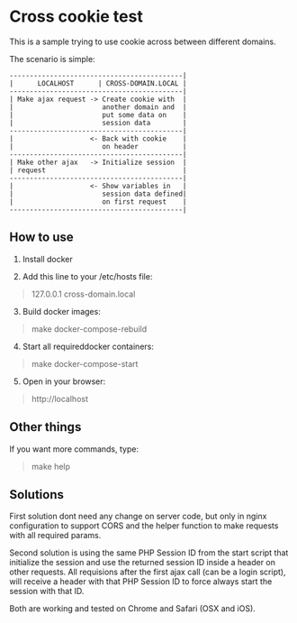 # Cross cookie test

This is a sample trying to use cookie across between different domains.  

The scenario is simple:  

```
-------------------------------------------|
|      LOCALHOST      | CROSS-DOMAIN.LOCAL | 
-------------------------------------------|
| Make ajax request -> Create cookie with  |
|                      another domain and  |
|                      put some data on    |
|                      session data        |
-------------------------------------------|
|                   <- Back with cookie    |
|                      on header           |
-------------------------------------------|
| Make other ajax   -> Initialize session  |
| request                                  |
-------------------------------------------|
|                   <- Show variables in   |
|                      session data defined|
|                      on first request    |
-------------------------------------------|
```

## How to use

1. Install docker  

2. Add this line to your /etc/hosts file:  
> 127.0.0.1 cross-domain.local

3. Build docker images:
> make docker-compose-rebuild

4. Start all requireddocker containers:
> make docker-compose-start

5. Open in your browser:  
> http://localhost

## Other things  

If you want more commands, type:  
> make help  

## Solutions

First solution dont need any change on server code, but only in nginx configuration to support CORS and the helper function to make requests with all required params.  

Second solution is using the same PHP Session ID from the start script that initialize the session and  use the returned session ID inside a header on other requests. All requisions after the first ajax call (can be a login script), will receive a header with that PHP Session ID to force always start the session with that ID.  

Both are working and tested on Chrome and Safari (OSX and iOS).  